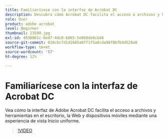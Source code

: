 ```yaml
---
title: Familiarícese con la interfaz de Acrobat DC
description: Descubra cómo Acrobat DC facilita el acceso a archivos y herramientas en equipos de escritorio, sitios web y dispositivos móviles
role: User
product: adobe acrobat
level: Beginner
thumbnail: 23590.jpg
exl-id: 4638061c-6ed7-4dc0-b865-5e0b8da9cbd4
source-git-commit: 018cbcfd1d1605a8ff175a0cda98f0bfb4d528a8
workflow-type: tm+mt
source-wordcount: '57'
ht-degree: 12%

---
```


# Familiarícese con la interfaz de Acrobat DC

Vea cómo la interfaz de Adobe Acrobat DC facilita el acceso a archivos y herramientas en el escritorio, la Web y dispositivos móviles mediante una experiencia de vista Inicio uniforme.

>[!VIDEO](https://video.tv.adobe.com/v/23590?hidetitle=true)
